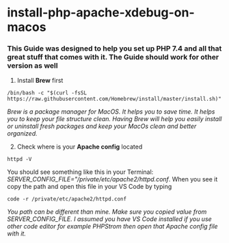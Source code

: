 # install-php-apache-xdebug-on-macos #

### This Guide was designed to help you set up PHP 7.4 and all that great stuff that comes with it. The Guide should work for other version as well

1. Install **Brew** first

`/bin/bash -c "$(curl -fsSL https://raw.githubusercontent.com/Homebrew/install/master/install.sh)"`

_Brew is a package manager for MacOS. It helps you to save time. It helps you to keep your file structure clean. Having Brew will help you easily install or uninstall fresh packages and keep your MacOs clean and better organized._ 

2. Check where is your **Apache config** located

`httpd -V`

You should see something like this in your Terminal: *SERVER_CONFIG_FILE="/private/etc/apache2/httpd.conf*. When you see it copy the path and open this file in your VS Code by typing

`code -r /private/etc/apache2/httpd.conf `

_You path can be different than mine. Make sure you copied value from SERVER_CONFIG_FILE. I assumed you have VS Code installed if you use other code editor for example PHPStrom then open that Apache config file with it._ 



